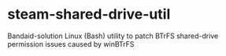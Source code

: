 # steam-shared-drive-util
Bandaid-solution Linux (Bash) utility to patch BTrFS shared-drive permission issues caused by winBTrFS
